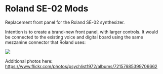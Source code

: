 # Roland SE-02 Mods

Replacement front panel for the Roland SE-02 synthesizer.

Intention is to create a brand-new front panel, with larger controls. It would be connected to the existing voice and digital board using the same mezzanine connector that Roland uses:

![](https://c1.staticflickr.com/5/4397/37350883412_9683ebab33_c.jpg)



Additional photos here:
https://www.flickr.com/photos/psychlist1972/albums/72157685399706662
